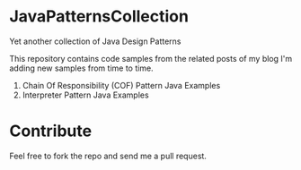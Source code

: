 # JavaPatternsCollection
Yet another collection of Java Design Patterns

This repository contains code samples from the related posts of my blog
I'm adding new samples from time to time.

1. Chain Of Responsibility (COF) Pattern Java Examples
2. Interpreter Pattern Java Examples

# Contribute

Feel free to fork the repo and send me a pull request.
